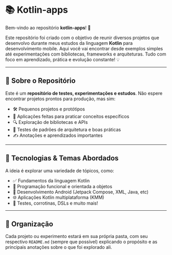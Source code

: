 # 📚 Kotlin-apps

Bem-vindo ao repositório **kotlin-apps**! 🚀

Este repositório foi criado com o objetivo de reunir diversos projetos que desenvolvo durante meus estudos da linguagem **Kotlin** para desenvolvimento mobile. Aqui você vai encontrar desde exemplos simples até experimentações com bibliotecas, frameworks e arquiteturas. Tudo com foco em aprendizado, prática e evolução constante! 💡

---

## 🧪 Sobre o Repositório

Este é um **repositório de testes, experimentações e estudos**. Não espere encontrar projetos prontos para produção, mas sim:

- 🛠️ Pequenos projetos e protótipos
- 🎯 Aplicações feitas para praticar conceitos específicos
- 🔍 Exploração de bibliotecas e APIs
- 🧱 Testes de padrões de arquitetura e boas práticas
- ✍️ Anotações e aprendizados importantes

---

## 🧰 Tecnologias & Temas Abordados

A ideia é explorar uma variedade de tópicos, como:

- ✅ Fundamentos da linguagem Kotlin
- 🧬 Programação funcional e orientada a objetos
- 📱 Desenvolvimento Android (Jetpack Compose, XML, Java, etc)
- 🌐 Aplicações Kotlin multiplataforma (KMM)
- 🧪 Testes, corrotinas, DSLs e muito mais!

---

## 📁 Organização

Cada projeto ou experimento estará em sua própria pasta, com seu respectivo `README.md` (sempre que possível) explicando o propósito e as principais anotações sobre o que foi explorado ali.

